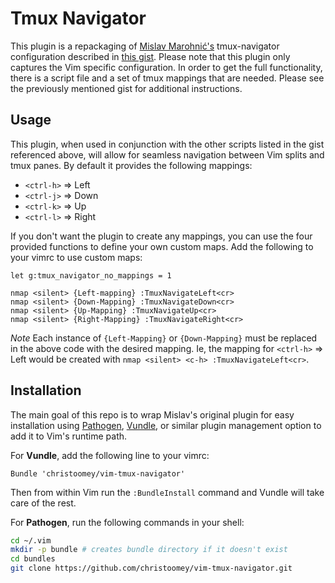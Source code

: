 # Tmux Navigator

This plugin is a repackaging of [Mislav Marohnić's][] tmux-navigator
configuration described in [this gist][]. Please note that this plugin only
captures the Vim specific configuration. In order to get the full
functionality, there is a script file and a set of tmux mappings that are
needed. Please see the previously mentioned gist for additional instructions.

## Usage

This plugin, when used in conjunction with the other scripts listed in the gist
referenced above, will allow for seamless navigation between Vim splits and
tmux panes. By default it provides the following mappings:

- `<ctrl-h>` => Left
- `<ctrl-j>` => Down
- `<ctrl-k>` => Up
- `<ctrl-l>` => Right

If you don't want the plugin to create any mappings, you can use the four
provided functions to define your own custom maps. Add the following to your
vimrc to use custom maps:

``` vim
let g:tmux_navigator_no_mappings = 1

nmap <silent> {Left-mapping} :TmuxNavigateLeft<cr>
nmap <silent> {Down-Mapping} :TmuxNavigateDown<cr>
nmap <silent> {Up-Mapping} :TmuxNavigateUp<cr>
nmap <silent> {Right-Mapping} :TmuxNavigateRight<cr>
```

*Note* Each instance of `{Left-Mapping}` or `{Down-Mapping}` must be replaced
in the above code with the desired mapping. Ie, the mapping for `<ctrl-h>` =>
Left would be created with `nmap <silent> <c-h> :TmuxNavigateLeft<cr>`.

## Installation

The main goal of this repo is to wrap Mislav's original plugin for easy
installation using [Pathogen][], [Vundle][], or similar plugin management
option to add it to Vim's runtime path.

For **Vundle**, add the following line to your vimrc:

``` vim
Bundle 'christoomey/vim-tmux-navigator'
```

Then from within Vim run the `:BundleInstall` command and Vundle will take care
of the rest.

For **Pathogen**, run the following commands in your shell:

``` bash
cd ~/.vim
mkdir -p bundle # creates bundle directory if it doesn't exist
cd bundles
git clone https://github.com/christoomey/vim-tmux-navigator.git
```

[this gist]: https://gist.github.com/mislav/5189704
[Mislav Marohnić's]: http://mislav.uniqpath.com/
[Pathogen]: https://github.com/tpope/vim-pathogen
[Vundle]: https://github.com/gmarik/vundle
